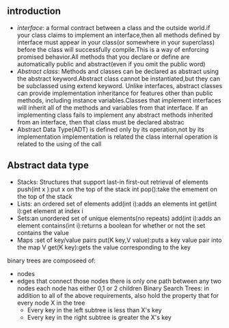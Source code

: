 ## introduction
* *interface*: a formal contract between a class and the outside world.if your class claims to implement an interface,then all methods defined by interface must appear in your class(or somewhere in your superclass) before the class will successfully compile.This is a way of enforcing promised behavior.All methods that you declare or define are automatically public and abstract(even if you omit the public word)
* *Abstract class*: Methods and classes can be declared as abstract using the abstract keyword.Abstract class cannot be instantiated,but they can be subclassed using extend keyword. Unlike interfaces, abstract classes can provide implementation inheritance for features other than public methods, including instance variables.Classes that implement interfaces will inherit all of the methods and variables from that interface. If an implementing class fails to implement any abstract methods inherited from an interface, then that class must be declared abstrac
* Abstract Data Type(ADT) is defined only by its operation,not by its implementation
  implementation is related the class internal 
  operation is related to the using of the call

## Abstract data type
* Stacks: Structures that support last-in first-out retrieval of elements
  push(int x ):put x on the top of the stack
  int pop():take the emement on the top of the stack
* Lists: an ordered set of elements
  add(int i):adds an elements
  int get(int i):get element at index i
* Sets:an unordered set of unique elements(no repeats)
  add(int i):adds an element
  contains(int i):returns a boolean for whether or not the set contains the value
* Maps :set of key/value pairs
  put(K key,V value):puts a key value pair into the map
  V get(K key):gets the value corresponding to the key


binary trees are composeed of:
* nodes
* edges that connect those nodes
    there is only one path between any two nodes
    each node has either 0,1 or 2 children
Binary Search Trees:
  in addition to all of the above requirements, also hold the property that for every node X in the tree
  * Every key in the left subtree is less than X's key
  * Every key in the right subtree is greater the X's key
  

   